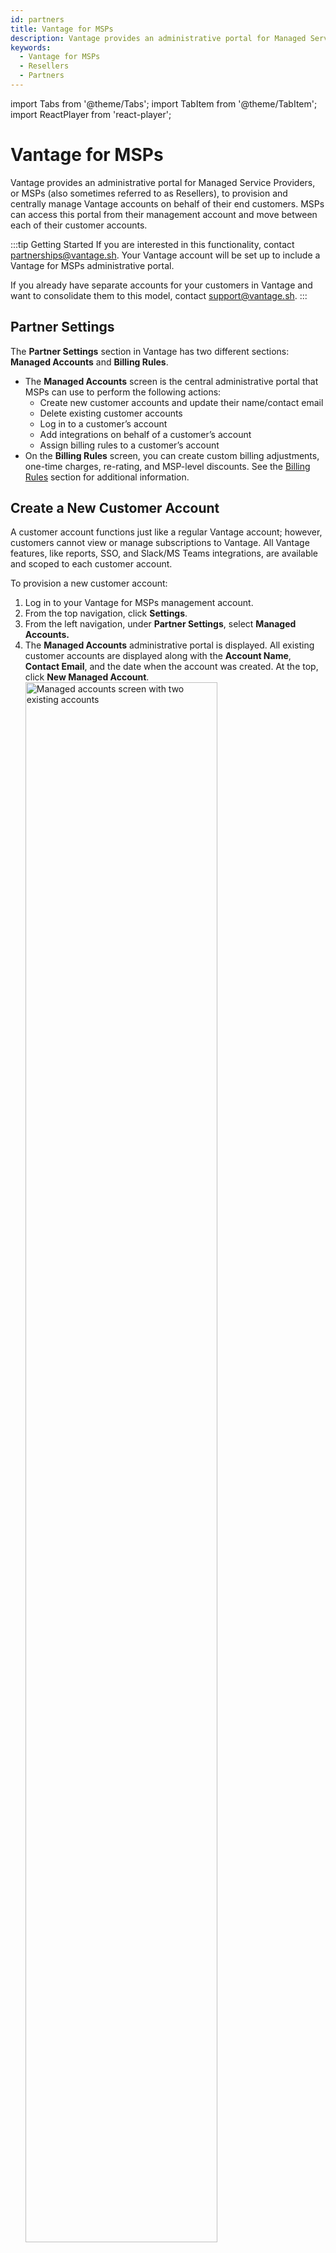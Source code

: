 ```yaml
---
id: partners
title: Vantage for MSPs
description: Vantage provides an administrative portal for Managed Service Providers, or MSPs (also sometimes referred to as Resellers), to provision and centrally manage Vantage accounts on behalf of their end customers.
keywords:
  - Vantage for MSPs
  - Resellers
  - Partners
---
```


import Tabs from '@theme/Tabs';
import TabItem from '@theme/TabItem';
import ReactPlayer from 'react-player';

# Vantage for MSPs

Vantage provides an administrative portal for Managed Service Providers, or MSPs (also sometimes referred to as Resellers), to provision and centrally manage Vantage accounts on behalf of their end customers. MSPs can access this portal from their management account and move between each of their customer accounts.

:::tip Getting Started
If you are interested in this functionality, contact [partnerships@vantage.sh](mailto:partnerships@vantage.sh). Your Vantage account will be set up to include a Vantage for MSPs administrative portal.

If you already have separate accounts for your customers in Vantage and want to consolidate them to this model, contact [support@vantage.sh](mailto:support@vantage.sh).
:::

## Partner Settings

The **Partner Settings** section in Vantage has two different sections: **Managed Accounts** and **Billing Rules**.

- The **Managed Accounts** screen is the central administrative portal that MSPs can use to perform the following actions:
  - Create new customer accounts and update their name/contact email
  - Delete existing customer accounts
  - Log in to a customer’s account
  - Add integrations on behalf of a customer’s account
  - Assign billing rules to a customer’s account
- On the **Billing Rules** screen, you can create custom billing adjustments, one-time charges, re-rating, and MSP-level discounts. See the [Billing Rules](/partners#billing-rules) section for additional information.

## Create a New Customer Account

A customer account functions just like a regular Vantage account; however, customers cannot view or manage subscriptions to Vantage. All Vantage features, like reports, SSO, and Slack/MS Teams integrations, are available and scoped to each customer account.

To provision a new customer account:

1. Log in to your Vantage for MSPs management account.
2. From the top navigation, click **Settings**.
3. From the left navigation, under **Partner Settings**, select **Managed Accounts.**
4. The **Managed Accounts** administrative portal is displayed. All existing customer accounts are displayed along with the **Account Name**, **Contact Email**, and the date when the account was created. At the top, click **New Managed Account**.
    <div style={{display:"flex", justifyContent:"center"}}>
        <img alt="Managed accounts screen with two existing accounts" width="80%" src="/img/partners/managed-screen.png" />
    </div>
5. Enter an **Account Name** and a **Contact Email Address**. The email address is your administrator ID for this account and therefore must match your company’s email domain. The email address cannot exist for another customer account; however, an alias is acceptable, like `admin+customer@yourdomain.com`.
    <div style={{display:"flex", justifyContent:"center"}}>
        <img alt="Pop-up window for creating a new managed account" width="100%" src="/img/partners/new-account.png" />
    </div>
6. Click **Create Account**.

## Access a Customer Account

From the **Managed Accounts** screen, you can move between each of your customer accounts.

1. Next to any customer account’s name, click **Enter Account →**.
2. The customer account is displayed. When you enter a customer's account, you are considered the **Manager User** for that account.
   - A yellow bar is displayed around the border of the screen to indicate you are logged in to the customer's account.
   - On the bottom left, a pop-up is displayed to indicate which customer account you are logged in to.
    <div style={{display:"flex", justifyContent:"center"}}>
        <img alt="A bar is displayed around a customer's account that the manager user is logged into" width="100%" src="/img/partners/customer-account.png" />
    </div>

Perform one of the following actions to return to your management account:

- On the top right, click your user icon. Then, click **Return to MSP account**.
- On the bottom left of the screen, click the **X** in the **Logged in as** pop-up.

Once you are back in the management account, a confirmation message is displayed at the top.

<div style={{display:"flex", justifyContent:"center"}}>
    <img alt="Confirmation message that indicated you returned to the MSP account" width="80%" src="/img/partners/green-bar.png" />
</div>

### Single Sign-On for Customer Accounts

After a customer account is created, you can enable Single Sign-On (SSO) for each customer account. Enter the customer account and then follow the instructions provided in the [SSO documentation](/sso) to enable SSO directly within the customer's account. Customers can also enable SSO directly from their customer account. SSO is scoped to the customer’s account.

## Add Integrations to Customer Account {#add-integrations-to-customer-account}

The way you add integrations to a customer account depends on how your MSP is set up. There are two available workflows:

- **Workflow 1 - Unconsolidated Organizations:** An example MSP structure for this workflow might be where you have completely separate AWS Organizations set up for each customer. As an MSP, you have access to the payer account, and the customer has access to a member account. In this case, follow the steps below to ***Configure Integrations in the Customer Account***.
- **Workflow 2 - Consolidated Organizations:** In this setup, the MSP uses a single AWS Organization that includes multiple linked accounts under a centralized management account. In this case, follow the steps below to ***Configure Integrations in the Management Account***

### Configure Integrations in the Customer Account (Unconsolidated Organization Workflow, Most Common)

If this is the first time you are adding an integration:

1. From the **Managed Accounts** screen, enter a customer’s account. If this is the first time you are connecting integrations for a customer, the **Connect Accounts** screen is displayed.
2. Select an integration and follow the steps provided in the console. 

<div style={{ display: "flex", justifyContent: "center" }}>
    <div style={{ 
        boxShadow: "0 0 10px rgba(0, 0, 0, 0.2)", 
        borderRadius: "10px", 
        width: "100%",
        overflow: "hidden" 
    }}>
    <ReactPlayer 
        playing 
        muted 
        playsinline
        loop
        url='/img/partners/set-up-integration.mp4'
        alt="Log in to customer's account and click to add a new AWS integration." 
        width="100%"
        height="100%"
    />
    </div>
</div>

If you are adding another integration: 

1. From the top navigation, select **Settings**.
2. On the right navigation, click **Integrations**. All available integrations are displayed. Select an integration to get started.

:::tip
See the [Quickstart](/getting_started) for a list of all other existing Vantage provider integrations, with links to each provider integration walkthrough.
:::

### Configure Integrations in the Management Account (Consolidated Organization Workflow, Less Common)

This workflow requires that you first set up an integration in your MSP account. From the **Managed Accounts** screen, you can add any of your connected integrations to a customer account. 

To get started, ensure that you have connected a provider integration to your management account. See the [AWS multiple accounts documentation](/connecting_aws#connecting-multiple-aws-accounts) for information on how to connect a management account with multiple linked accounts. Note that provider integrations passed down to customer accounts from an MSP's provider integrations will only be available in the first workspace of that customer. After you have connected an integration to your MSP account, follow the steps below to associate them with customer accounts.

1. From the **Managed Accounts** screen, select a customer’s account.
2. Select the **Integrations** tab. All connected provider integrations for that customer are displayed. The account status, such as **Stable** or **Error**, is also displayed.
3. To add a new connection, click **Connect** next to any listed provider.
4. Select any of the listed provider accounts that you want to import data from.
5. Click **Save**.

<div style={{display:"flex", justifyContent:"center"}}>
    <img alt="The Integrations screen for a managed account" width="100%" src="/img/partners/managed-integrations.png" />
</div>

#### Customer Managed Account Integration View {#customer-managed-account-integration-view}

When an MSP manages an integration in their MSP management account, a customer can view the managed integration’s status. The customer cannot remove this type of integration.

1. From a customer’s account, click **Settings** in the top navigation.
2. On the left navigation, under **MSP Settings**, click **Managed Integrations**.
3. Any connected integrations managed by the MSP are displayed.

<div style={{display:"flex", justifyContent:"center"}}>
    <img alt="Customer's view of the managed accounts screen" width="100%" src="/img/partners/customer-view.png" />
</div>

## Create Resources in a Customer Account

When you are logged in to a customer’s account, you can create Vantage resources, like Cost Reports, Virtual Tags, etc. For any resources, such as a Cost Report, that a management account user creates in a customer’s account, the **Created By** field displays the name **Manager User**.

<div style={{display:"flex", justifyContent:"center"}}>
    <img alt="Resource in a customer's account with the Manager User as the creator" width="100%" src="/img/partners/created-by.png" />
</div>

## Billing Rules {#billing-rules}

Custom billing rules can be created in the management account and optionally applied to any of your customer accounts. The following billing rules are available:

- **Exclusion:** Exclusion of specific line items (such as EDP discounts)
- **Credits and Charges:** Additional charges or credits (such as one-time management fees)
- **Adjustment:** Re-rating of existing services (such as Amazon CloudFront data transfer charges)

### Create Custom Billing Rules

To add new billing rules:

1. Log in to your Vantage for MSPs management account.
2. From the top navigation, click **Settings**.
3. From the left navigation, under **Partner Settings**, select **Billing Rules**.
4. All your existing billing rules are displayed. Click **New Billing Rule**, then select **Adjustment**, **Charge**, **Credit**, or **Exclusion**. Click the tabs below for instructions on each billing rule type.

<Tabs>
  <TabItem value="adjustment" label="Adjustment" default>
    <p>With adjustments, you can set adjusted rates per service (e.g., Amazon CloudFront) or category (e.g., Data Transfer).</p>
    <ol>
      <li>Enter a rule <strong>Title</strong>, such as <i>CloudFront Re-rating</i>.</li>
      <li>Select a <strong>Service</strong>, such as <i>Amazon CloudFront</i>.</li>
      <li>Optionally, enter a <strong>Category</strong>, such as <i>Data Transfer</i>.</li>
      <ul>
        <li><i>Tip: To see Category names, navigate to the Cost Reports screen and create a new Cost Report. Above the graph, expand the Group By menu and select <strong>Category</strong>. A list of existing category options is displayed.</i></li>
        </ul>
      <li>Enter a percentage value that will be shown to the customer. For example, if you enter <i>75.0</i>, then in the example above, 75% of Amazon CloudFront Data Transfer costs will be shown to the customer.</li>
    </ol>
  </TabItem>

  <TabItem value="charge-credit" label="Charge/Credit">
    <ol>
      <li>Enter a rule <strong>Title</strong>, such as <i>CloudFront Re-rating</i>.</li>
      <li>Select a <strong>Service</strong>, such as <i>Amazon CloudFront</i>.</li>
      <li>Optionally, enter a <strong>Category</strong> or <strong>Sub category</strong>, such as <i>MSP Fee</i>.</li>
      <li>Enter a positive number for the credit or charge.</li>
    </ol>
  </TabItem>

  <TabItem value="exclusion" label="Exclusion">
    <ol>
      <li>Enter a rule <strong>Title</strong>, such as <i>Exclude RI Fees</i>.</li>
      <li>Enter a <strong>Charge Type</strong>, such as <i>RIFee</i> or <i>DistributorDiscount</i>.</li>
        <ul>
        <li><i>Tip: To see Charge Type names, navigate to the Cost Reports screen and create a new Cost Report. Above the graph, expand the Group By menu and select <strong>Charge Type</strong>. A list of existing charge type options is displayed.</i></li>
        </ul>
    </ol>
  </TabItem>
</Tabs>

---

### Assign Billing Rules to Customer Account {#assign-billing-rules}

You can select which rules you want added to customer accounts.

1. From the **Managed Accounts** screen, select any of your listed customer accounts.
2. Select the **Billings Rules** tab.
3. Click **Assign a Billing Rule**.
4. Select one or more billing rules and click **Save**. The billing rule is applied to the customer’s costs. A customer will only be able to see credits and charges. Exclusions and adjustments are not shown in the customer view.

<div style={{ display: "flex", justifyContent: "center" }}>
    <div style={{ 
        boxShadow: "0 0 10px rgba(0, 0, 0, 0.2)", 
        borderRadius: "10px", 
        width: "100%",
        overflow: "hidden" 
    }}>
    <ReactPlayer 
        playing 
        muted 
        playsinline
        loop
        url='/img/partners/billing-rules.mp4'
        alt="A new billing rule is created for a customer account." 
        width="100%"
        height="100%"
    />
    </div>
</div>

## Role-Based Access Control

Vantage for MSPs has additional role-based access control permissions for the management account. See the [Role-Based Access Control documentation](/rbac) for additional information on RBAC in Vantage.

| Role    | Description                                                                                                                                                                                                                           |
| ------- | ------------------------------------------------------------------------------------------------------------------------------------------------------------------------------------------------------------------------------------- |
| Owners  | Have full control over the management account and customer accounts. They can add new customer accounts, create resources in customer accounts, and create integrations in customer accounts. They can also delete customer accounts. |
| Editors | Editors can switch into customer accounts and manage customer accounts, but they cannot make changes to the management account.                                                                                                       |
| Viewers | Viewers will only be able to view the management account.                                                                                                                                                                             |

## Remove a Customer’s Account

You can either _unlink_ or _delete_ a customer’s account. MSP customers cannot delete accounts. 

:::note
If you are a customer and want your account deleted, contact your MSP.
:::

- If you want to only _unlink_ an account, but not delete the account, contact support@vantage.sh. The account will still exist in Vantage.
- When an account is completely deleted, the account is unlinked from the MSP and also completely deleted from Vantage. To delete a customer account, click the trash can icon next to the account name on the **Managed Accounts** screen.

:::danger Warning
Deleting a customer's account is a **permanent action** and will remove any connected customer integrations.
:::

## Customers: Getting Started with Vantage

As you onboard your customers to Vantage, the following resources are available to help customers get started with Vantage features.

- [Quickstart](/getting_started): Information on how to get started with each Vantage provider integration and the cost reporting data that’s collected
- [Vantage University](/vantage_university): A suite of training videos and guides to introduce basic Vantage concepts and features
- [Cost Reports](/cost_reports): Create your first Cost Report on Vantage
